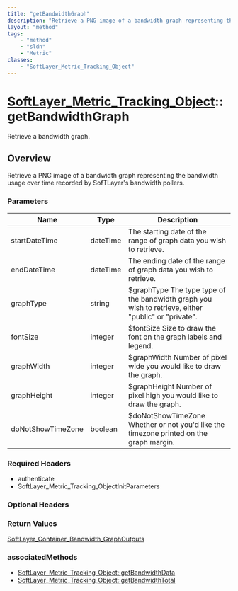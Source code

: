 ```yaml
---
title: "getBandwidthGraph"
description: "Retrieve a PNG image of a bandwidth graph representing the bandwidth usage over time recorded by SofTLayer's bandwidth p... "
layout: "method"
tags:
    - "method"
    - "sldn"
    - "Metric"
classes:
    - "SoftLayer_Metric_Tracking_Object"
---
```

# [SoftLayer_Metric_Tracking_Object](/reference/services/SoftLayer_Metric_Tracking_Object)::getBandwidthGraph

Retrieve a bandwidth graph.


## Overview 
Retrieve a PNG image of a bandwidth graph representing the bandwidth usage over time recorded by SofTLayer's bandwidth pollers. 

### Parameters 
|Name | Type | Description |
| --- | --- | --- |
|startDateTime| dateTime| The starting date of the range of graph data you wish to retrieve.|
|endDateTime| dateTime| The ending date of the range of graph data you wish to retrieve.|
|graphType| string| $graphType The type type of the bandwidth graph you wish to retrieve, either "public" or "private".|
|fontSize| integer| $fontSize Size to draw the font on the graph labels and legend.|
|graphWidth| integer| $graphWidth Number of pixel wide you would like to draw the graph.|
|graphHeight| integer| $graphHeight Number of pixel high you would like to draw the graph.|
|doNotShowTimeZone| boolean| $doNotShowTimeZone Whether or not you'd like the timezone printed on the graph margin.|


### Required Headers
* authenticate
* SoftLayer_Metric_Tracking_ObjectInitParameters

### Optional Headers

### Return Values
<a href='/reference/datatypes/SoftLayer_Container_Bandwidth_GraphOutputs'>SoftLayer_Container_Bandwidth_GraphOutputs </a>


### associatedMethods

*  [SoftLayer_Metric_Tracking_Object::getBandwidthData](/reference/services/SoftLayer_Metric_Tracking_Object/getBandwidthData )
*  [SoftLayer_Metric_Tracking_Object::getBandwidthTotal](/reference/services/SoftLayer_Metric_Tracking_Object/getBandwidthTotal )

